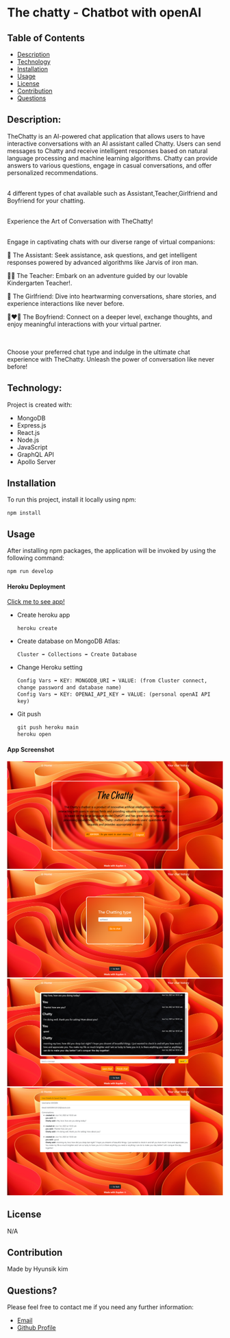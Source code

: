 # The chatty - Chatbot with openAI


## Table of Contents

- [Description](#description)
- [Technology](#Technology)
- [Installation](#installation)
- [Usage](#usage)
- [License](#license)
- [Contribution](#contribution)
- [Questions](#questions)

## Description:

TheChatty is an AI-powered chat application that allows users to have interactive conversations with an AI assistant called Chatty. Users can send messages to Chatty and receive intelligent responses based on natural language processing and machine learning algorithms. Chatty can provide answers to various questions, engage in casual conversations, and offer personalized recommendations.

<br>
4 different types of chat available such as Assistant,Teacher,Girlfriend and Boyfriend for your chatting.
<br><br>

Experience the Art of Conversation with TheChatty!
<br><br>

Engage in captivating chats with our diverse range of virtual companions:

🤖 The Assistant: Seek assistance, ask questions, and get intelligent responses powered by advanced algorithms like Jarvis of iron man.

👩‍🏫 The Teacher: Embark on an adventure guided by our lovable Kindergarten Teacher!.

💑 The Girlfriend: Dive into heartwarming conversations, share stories, and experience interactions like never before.

👨‍❤️‍👨 The Boyfriend: Connect on a deeper level, exchange thoughts, and enjoy meaningful interactions with your virtual partner.

<br><br>
Choose your preferred chat type and indulge in the ultimate chat experience with TheChatty. Unleash the power of conversation like never before!


## Technology:

Project is created with:

- MongoDB
- Express.js
- React.js
- Node.js
- JavaScript
- GraphQL API
- Apollo Server

## Installation

To run this project, install it locally using npm:

```
npm install
```

## Usage

After installing npm packages, the application will be invoked by using the following command:

```
npm run develop
```

#### Heroku Deployment

[Click me to see app!](https://thechatty.herokuapp.com/)

- Create heroku app

  ```
  heroku create
  ```

- Create database on MongoDB Atlas:

  ```
  Cluster ➡️ Collections ➡️ Create Database
  ```

- Change Heroku setting

  ```
  Config Vars ➡️ KEY: MONGODB_URI ➡️ VALUE: (from Cluster connect, change password and database name)
  Config Vars ➡️ KEY: OPENAI_API_KEY ➡️ VALUE: (personal openAI API key)
  ```

- Git push
  ```
  git push heroku main
  heroku open
  ```

#### App Screenshot

![Screenshot](./client/public/img/Screenshot%20home.png)
![Screenshot](./client/public/img/Screenshot%20survey.png)
![Screenshot](./client/public/img/Screenshot%20chat.png)
![Screenshot](./client/public/img/Screenshot%20profile.png)

## License
N/A

## Contribution

Made by Hyunsik kim

## Questions?

Please feel free to contact me if you need any further information:

- [Email](mailto:rlagustlr122@naver.com)
- [Github Profile](https://kayden-hyunsikkim.github.io/React-Portfolio/)